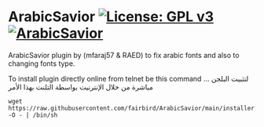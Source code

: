 ArabicSavior [![License: GPL v3](https://img.shields.io/badge/License-GPLv3-blue.svg)](https://www.gnu.org/licenses/gpl-3.0) [![ArabicSavior](https://github.com/fairbird/ArabicSavior/actions/workflows/ArabicSavior.yml/badge.svg)](https://github.com/fairbird/ArabicSavior/actions/workflows/ArabicSavior.yml)
=========
ArabicSavior plugin by (mfaraj57 & RAED) to fix arabic fonts and also to changing fonts type.

To install plugin directly online from telnet be this command ... لتثبيت البلجن مباشرة من خلال الإنترنيت بواسطة التلنت بهذا الأمر
```
wget https://raw.githubusercontent.com/fairbird/ArabicSavior/main/installer.sh -O - | /bin/sh
```

